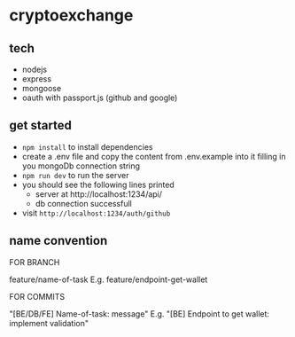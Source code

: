 # cryptoexchange

## tech

- nodejs
- express
- mongoose
- oauth with passport.js (github and google)

## get started

- `npm install` to install dependencies
- create a .env file and copy the content from .env.example into it filling in you mongoDb connection string
- `npm run dev` to run the server
- you should see the following lines printed
  - server at http://localhost:1234/api/
  - db connection successfull
- visit `http://localhost:1234/auth/github`


## name convention

FOR BRANCH

feature/name-of-task E.g. feature/endpoint-get-wallet

FOR COMMITS

"[BE/DB/FE] Name-of-task: message" E.g. "[BE] Endpoint to get wallet: implement validation"
